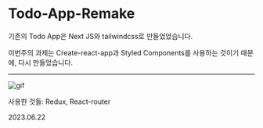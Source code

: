 # Todo-App-Remake

기존의 Todo App은 Next JS와 tailwindcss로 만들었었습니다.

이번주의 과제는 Create-react-app과 Styled Components를 사용하는 것이기 때문에, 다시 만들었습니다.

---
![gif](https://i.ibb.co/prVW49C/todo-app-remake.gif)


사용한 것들: Redux, React-router

2023.06.22
